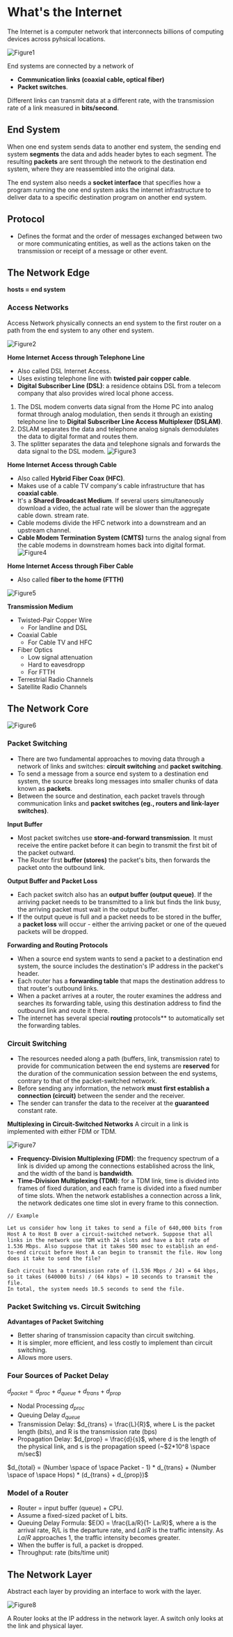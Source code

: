 # What's the Internet

The Internet is a computer network that interconnects billions of computing devices across pyhsical locations.

![Figure1](./image/Figure1.png)

End systems are connected by a network of
* **Communication links (coaxial cable, optical fiber)**
* **Packet switches**. 


Different links can transmit data at a different rate, with the transmission rate of a link measured in **bits/second**.

## End System
When one end system sends data to another end system, the sending end system **segments** the data and adds header bytes to each segment. The resulting **packets** are sent through the network to the destination end system, where they are reassembled into the original data.

The end system also needs a **socket interface** that specifies how a program running the one end system asks the internet infrastructure to deliver data to a specific destination program on another end system.

## Protocol
* Defines the format and the order of messages exchanged between two or more communicating entities, as well as the actions taken on the transmission or receipt of a message or other event.

## The Network Edge
**hosts = end system**

### Access Networks
Access Network physically connects an end system to the first router on a path from the end system to any other end system.

![Figure2](./image/Figure2.png)

**Home Internet Access through Telephone Line**
* Also called DSL Internet Access.
* Uses existing telephone line with **twisted pair copper cable**.
* **Digital Subscriber Line (DSL)**: a residence obtains DSL from a telecom company that also provides wired local phone access.
1.  The DSL modem converts data signal from the Home PC into analog format through analog modulation, then sends it through an existing telephone line to **Digital Subscriber Line Access Multiplexer (DSLAM)**.
2.  DSLAM separates the data and telephone analog signals demodulates the data to digital format and routes them.
3. The splitter separates the data and telephone signals and forwards the data signal to the DSL modem.
![Figure3](./image/Figure3.png)

**Home Internet Access through Cable**
* Also called **Hybrid Fiber Coax (HFC)**.
* Makes use of a cable TV company's cable infrastructure that has **coaxial cable**.
* It's a **Shared Broadcast Medium**. If several users simultaneously download a video, the actual rate will be slower than the aggregate cable down. stream rate.
* Cable modems divide the HFC network into a downstream and an upstream channel.
* **Cable Modem Termination System (CMTS)** turns the analog signal from the cable modems in downstream homes back into digital format.
![Figure4](./image/Figure4.png)

**Home Internet Access through Fiber Cable**
* Also called **fiber to the home (FTTH)**

![Figure5](./image/Figure5.png)

**Transmission Medium**
* Twisted-Pair Copper Wire
    * For landline and DSL
* Coaxial Cable
    * For Cable TV and HFC
* Fiber Optics
    * Low signal attenuation
    * Hard to eavesdropp
    * For FTTH
* Terrestrial Radio Channels
* Satellite Radio Channels

## The Network Core

![Figure6](./image/Figure6.png)

### Packet Switching
* There are two fundamental approaches to moving data through a network of links and switches: **circuit switching** and **packet switching**.
* To send a message from a source end system to a destination end system, the source breaks long messages into smaller chunks of data known as **packets**.
* Between the source and destination, each packet travels through communication links and **packet switches (eg., routers and link-layer switches)**.

**Input Buffer**
* Most packet switches use **store-and-forward transmission**. It must receive the entire packet before it can begin to transmit the first bit of the packet outward.
* The Router first **buffer (stores)** the packet's bits, then forwards the packet onto the outbound link.

**Output Buffer and Packet Loss**
* Each packet switch also has an **output buffer (output queue)**. If the arriving packet needs to be transmitted to a link but finds the link busy, the arriving packet must wait in the output buffer.
* If the output queue is full and a packet needs to be stored in the buffer, a **packet loss** will occur - either the arriving packet or one of the queued packets will be dropped.

**Forwarding and Routing Protocols**
* When a source end system wants to send a packet to a destination end system, the source includes the destination's IP address in the packet's header.
* Each router has a **forwarding table** that maps the destination address to that router's outbound links. 
* When a packet arrives at a router, the router examines the address and searches its forwarding table, using this destination address to find the outbound link and route it there.
* The internet has several special **routing** protocols** to automatically set the forwarding tables.

### Circuit Switching
* The resources needed along a path (buffers, link, transmission rate) to provide for communication between the end systems are **reserved** for the duration of the communication session between the end systems, contrary to that of the packet-switched network.
* Before sending any information, the network **must first establish a connection (circuit)** between the sender and the receiver.
* The sender can transfer the data to the receiver at the **guaranteed** constant rate.

**Multiplexing in Circuit-Switched Networks**
A circuit in a link is implemented with either FDM or TDM.

![Figure7](./image/Figure7.png)

* **Frequency-Division Multiplexing (FDM)**: the frequency spectrum of a link is divided up among the connections established across the link, and the width of the band is **bandwidth**.
* **Time-Division Multiplexing (TDM)**: for a TDM link, time is divided into frames of fixed duration, and each frame is divided into a fixed number of time slots. When the network establishes a connection across a link, the network dedicates one time slot in every frame to this connection.

```
// Example

Let us consider how long it takes to send a file of 640,000 bits from Host A to Host B over a circuit-switched network. Suppose that all links in the network use TDM with 24 slots and have a bit rate of 1.536 Mbps. Also suppose that it takes 500 msec to establish an end-to-end circuit before Host A can begin to transmit the file. How long does it take to send the file?

Each circuit has a transmission rate of (1.536 Mbps / 24) = 64 kbps, so it takes (640000 bits) / (64 kbps) = 10 seconds to transmit the file. 
In total, the system needs 10.5 seconds to send the file.
```

### Packet Switching vs. Circuit Switching
**Advantages of Packet Switching**
* Better sharing of transmission capacity than circuit switching.
* It is simpler, more efficient, and less costly to implement than circuit switching.
* Allows more users.

### Four Sources of Packet Delay

$d_{packet} = d_{proc} + d_{queue} + d_{trans} + d_{prop}$

* Nodal Processing $d_{proc}$
* Queuing Delay $d_{queue}$
* Transmission Delay: $d_{trans} = \frac{L}{R}$, where L is the packet length (bits), and R is the transmission rate (bps)
* Propagation Delay: $d_{prop} = \frac{d}{s}$, where d is the length of the physical link, and s is the propagation speed (~$2*10^8 \space m/sec$)

$d_{total} = (Number \space of \space Packet - 1) * d_{trans} + (Number \space of \space Hops) * (d_{trans} + d_{prop})$

### Model of a Router
* Router = input buffer (queue) + CPU.
* Assume a fixed-sized packet of L bits.
* Queuing Delay Formula: $E(X) = \frac{La/R}{1- La/R}$, where a is the arrival rate, R/L is the departure rate, and $La/R$ is the traffic intensity. As $La/R$ approaches 1, the traffic intensity becomes greater.
* When the buffer is full, a packet is dropped.
* Throughput: rate (bits/time unit)

## The Network Layer

Abstract each layer by providing an interface to work with the layer.

![Figure8](./image/Figure8.png)

A Router looks at the IP address in the network layer. A switch only looks at the link and physical layer.